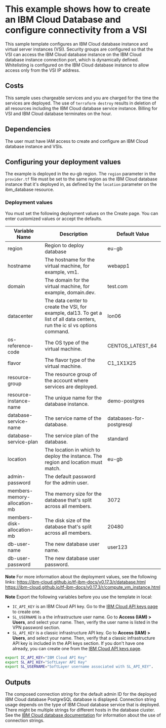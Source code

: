# This example shows how to create an IBM Cloud Database and configure connectivity from a VSI

This sample template configures an IBM Cloud database instance and virtual server instances (VSI). Security groups are configured so that the VSI can access the IBM Cloud database instance on the IBM Cloud database instance connection port, which is dynamically defined. Whitelisting is configured on the IBM Cloud database instance to allow access only from the VSI IP address. 

## Costs

This sample uses chargeable services and you are charged for the time the services are deployed. The use of `terraform destroy` results in deletion of all resources including the IBM Cloud database service instance. Billing for VSI and IBM Cloud database terminates on the hour. 


## Dependencies

The user must have IAM access to create and configure an IBM Cloud database instance and VSIs.

## Configuring your deployment values  

The example is deployed in the eu-gb region. The `region` parameter in the `provider.tf` file must be set to the same region as the IBM Cloud database instance that it's deployed in, as defined by the `location` parameter on the ibm_database resource. 

### Deployment values 

You must set the following deployment values on the Create page. You can enter customized values or accept the defaults.

|Variable Name|Description|Default Value|
|-------------|-----------|-------------|
|region| Region to deploy database |eu-gb| 
|hostname| The hostname for the virtual machine, for example, vm1.|webapp1| 
|domain | The domain for the virtual machine, for example, domain.dev.|test.com|
|datacenter | The data center to create the VSI, for example, dal13. To get a list of all data centers, run the ic sl vs options command.|lon06|
|os-reference-code | The OS type of the virtual machine.|CENTOS_LATEST_64|
|flavor | The flavor type of the virtual machine.|C1_1X1X25|
|resource-group | The resource group of the account where services are deployed.||
|resource-instance-name | The unique name for the database instance.|demo-postgres|
|database-service-name | The service name of the database.|databases-for-postgresql|
|database-service-plan | The service plan of the database.|standard|
|location | The location in which to deploy the instance. The region and location must match.|eu-gb|
|admin-password| The default password for the admin user.||
|members-memory-allocation-mb| The memory size for the database that's split across all members.|3072|
|members-disk-allocation-mb| The disk size of the database that's split across all members.|20480|
|db-user-name| The new database user name.|user123|
|db-user-password| The new database user password.||

**Note** For more information about the deployment values, see the following links:
https://ibm-cloud.github.io/tf-ibm-docs/v0.17.3/r/database.html  
https://ibm-cloud.github.io/tf-ibm-docs/v0.17.3/r/compute_vm_instance.html

**Note** Export the following variables before you use the template in local: 

* `IC_API_KEY` is an IBM Cloud API key. Go to the [IBM Cloud API keys page](https://cloud.ibm.com/iam/apikeys) to create one.
* `SL_USERNAME` is a the infrastructure user name. Go to **Access (IAM) > Users**, and select your name. Then, verify the user name is listed in the VPN password section.
* `SL_API_KEY` is a classic infrastructure API key. Go to **Access (IAM) > Users**, and select your name. Then, verify that a classic infrastructure API key is included in the API keys section. If you don't have one already, you can create one from the [IBM Cloud API keys page](https://cloud.ibm.com/iam/apikeys).

```sh
export IC_API_KEY="IBM Cloud API Key"
export SL_API_KEY="SoftLayer API Key"
export SL_USERNAME="SoftLayer username associated with SL_API_KEY".
```


## Outputs 

The composed connection string for the default admin ID for the deployed IBM Cloud database PostgreSQL database is displayed. Connection string usage depends on the type of IBM Cloud database service that is deployed. There might be multiple strings for different hosts in the database cluster. See the [IBM Cloud database documentation](https://cloud.ibm.com/docs/services/databases-for-etcd?topic=databases-for-etcd-connection-strings#connection-strings) for information about the use of connection strings.